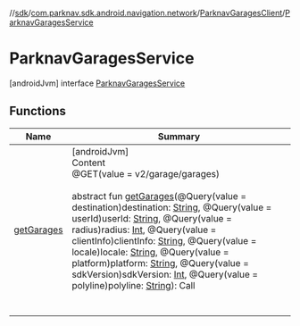 //[sdk](../../../../index.md)/[com.parknav.sdk.android.navigation.network](../../index.md)/[ParknavGaragesClient](../index.md)/[ParknavGaragesService](index.md)



# ParknavGaragesService  
 [androidJvm] interface [ParknavGaragesService](index.md)   


## Functions  
  
|  Name |  Summary | 
|---|---|
| <a name="com.parknav.sdk.android.navigation.network/ParknavGaragesClient.ParknavGaragesService/getGarages/#java.lang.String#java.lang.String#int#java.lang.String#java.lang.String#java.lang.String#int#java.lang.String/PointingToDeclaration/"></a>[getGarages](get-garages.md)| <a name="com.parknav.sdk.android.navigation.network/ParknavGaragesClient.ParknavGaragesService/getGarages/#java.lang.String#java.lang.String#int#java.lang.String#java.lang.String#java.lang.String#int#java.lang.String/PointingToDeclaration/"></a>[androidJvm]  <br>Content  <br>@GET(value = v2/garage/garages)  <br>  <br>abstract fun [getGarages](get-garages.md)(@Query(value = destination)destination: [String](https://developer.android.com/reference/kotlin/java/lang/String.html), @Query(value = userId)userId: [String](https://developer.android.com/reference/kotlin/java/lang/String.html), @Query(value = radius)radius: [Int](https://kotlinlang.org/api/latest/jvm/stdlib/kotlin/-int/index.html), @Query(value = clientInfo)clientInfo: [String](https://developer.android.com/reference/kotlin/java/lang/String.html), @Query(value = locale)locale: [String](https://developer.android.com/reference/kotlin/java/lang/String.html), @Query(value = platform)platform: [String](https://developer.android.com/reference/kotlin/java/lang/String.html), @Query(value = sdkVersion)sdkVersion: [Int](https://kotlinlang.org/api/latest/jvm/stdlib/kotlin/-int/index.html), @Query(value = polyline)polyline: [String](https://developer.android.com/reference/kotlin/java/lang/String.html)): Call<FeatureCollection>  <br><br><br>|

